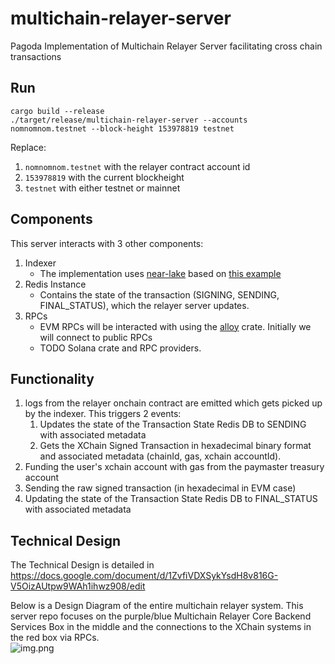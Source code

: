 # multichain-relayer-server
Pagoda Implementation of Multichain Relayer Server facilitating cross chain transactions 

## Run
```shell
cargo build --release
./target/release/multichain-relayer-server --accounts nomnomnom.testnet --block-height 153978819 testnet
```
Replace: 
1. `nomnomnom.testnet` with the relayer contract account id
2. `153978819` with the current blockheight
3. `testnet` with either testnet or mainnet

## Components
This server interacts with 3 other components:
1. Indexer 
   - The implementation uses [near-lake](https://github.com/near/near-lake-framework-rs) based on [this example](https://github.com/near-examples/indexer-tx-watcher-example-lake/tree/main)
2. Redis Instance
    - Contains the state of the transaction (SIGNING, SENDING, FINAL_STATUS), which the relayer server updates.
3. RPCs
    - EVM RPCs will be interacted with using the [alloy](https://github.com/alloy-rs/) crate. Initially we will connect to public RPCs
    - TODO Solana crate and RPC providers.

## Functionality
1. logs from the relayer onchain contract are emitted which gets picked up by the indexer. This triggers 2 events:
   1. Updates the state of the Transaction State Redis DB to SENDING with associated metadata 
   2. Gets the XChain Signed Transaction in hexadecimal binary format and associated metadata (chainId, gas, xchain accountId).
2. Funding the user's xchain account with gas from the paymaster treasury account
3. Sending the raw signed transaction (in hexadecimal in EVM case)
4. Updating the state of the Transaction State Redis DB to FINAL_STATUS with associated metadata


## Technical Design
The Technical Design is detailed in https://docs.google.com/document/d/1ZvfiVDXSykYsdH8v816G-V5OizAUtpw9WAh1ihwz908/edit

Below is a Design Diagram of the entire multichain relayer system. 
This server repo focuses on the purple/blue Multichain Relayer Core Backend Services Box in the middle and the connections to the XChain systems in the red box via RPCs.  
![img.png](img.png)